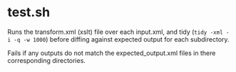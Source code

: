 # test.sh #

Runs the transform.xml (xslt) file over each input.xml, and tidy (```tidy -xml -i -q -w 1000```) before diffing against expected output for each subdirectory.

Fails if any outputs do not match the expected_output.xml files in there corresponding directories.
